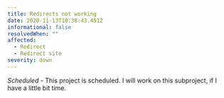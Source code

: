 ```yaml
---
title: Redirects not working
date: 2020-11-13T10:38:43.451Z
informational: false
resolvedWhen: ""
affected:
  - Redirect
  - Redirect site
severity: down
---
```

*Scheduled -* This project is scheduled. I will work on this subproject, if I have a little bit time.
